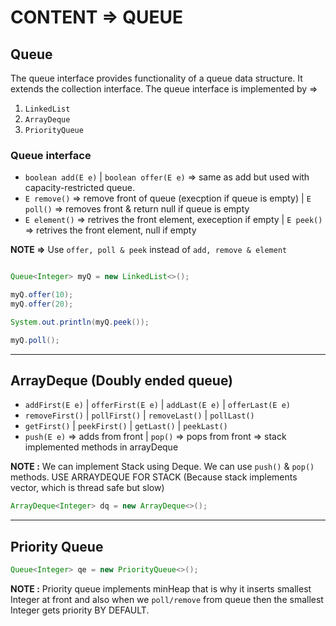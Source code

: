 # CONTENT => QUEUE
  
## Queue 

The queue interface provides functionality of a queue data structure. It extends the collection interface. The queue interface is implemented by =>


1. `LinkedList`
2. `ArrayDeque`
3. `PriorityQueue`

### Queue interface

- `boolean add(E e)` | `boolean offer(E e)` => same as add but used with capacity-restricted queue.
- `E remove()` => remove front of queue (execption if queue is empty) | `E poll()` => removes front & return null if queue is empty
- `E element()` => retrives the front element, exeception if empty | `E peek()` => retrives the front element, null if empty 
  
**NOTE =>** Use `offer, poll & peek` instead of `add, remove & element`

```java

Queue<Integer> myQ = new LinkedList<>();

myQ.offer(10);
myQ.offer(20);

System.out.println(myQ.peek());

myQ.poll();
```

-----

## ArrayDeque (Doubly ended queue)

- `addFirst(E e)` | `offerFirst(E e)` | `addLast(E e)` | `offerLast(E e)`
- `removeFirst()` | `pollFirst()` | `removeLast()` | `pollLast()`  
- `getFirst()` | `peekFirst()` | `getLast()` | `peekLast()`
- `push(E e)` => adds from front | `pop()` => pops from front => stack implemented methods in arrayDeque

**NOTE :** We can implement Stack using Deque. We can use `push()` & `pop()` methods. USE ARRAYDEQUE FOR STACK (Because stack implements vector, which is thread safe but slow)

```java
ArrayDeque<Integer> dq = new ArrayDeque<>();
```


-----

## Priority Queue

```java
Queue<Integer> qe = new PriorityQueue<>();
```

**NOTE :** Priority queue implements minHeap that is why it inserts smallest Integer at front and also when we `poll/remove` from queue then the smallest Integer gets priority BY DEFAULT.







